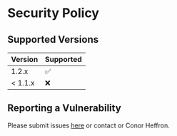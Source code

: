 # Security Policy

## Supported Versions

| Version | Supported          |
| ------- | ------------------ |
| 1.2.x   | :white_check_mark: |
| < 1.1.x   | :x:                |

## Reporting a Vulnerability

Please submit issues [here](https://github.com/conorheffron/bio-cell-red-edge/issues) or contact or Conor Heffron.
